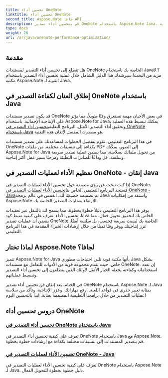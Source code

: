 ```yaml
---
title: تحسين أداء OneNote
linktitle: تحسين أداء OneNote
second_title: Aspose.Note جافا API
description: قم بتحسين أداء تصدير OneNote باستخدام Aspose.Note Java. تعرّف على التحويل الفعال للمستندات إلى تنسيقات مختلفة من خلال إرشادات خطوة بخطوة لتحسين الإنتاجية.
type: docs
weight: 26
url: /ar/java/onenote-performance-optimization/
---
```


## مقدمة

هل تتطلع إلى تحسين أداء التصدير لمستندات OneNote الخاصة بك باستخدام Java؟ لا مزيد من البحث! سيرشدك هذا الدليل الشامل خلال عملية تحسين أداء التصدير باستخدام مكتبة Aspose.Note القوية لـ Java.

## إطلاق العنان لكفاءة التصدير في OneNote باستخدام Java

 قد يكون تصدير مستندات OneNote في بعض الأحيان مهمة تستغرق وقتًا طويلاً، مما يؤثر على الإنتاجية الإجمالية. باستخدام Aspose.Note for Java، يمكنك تبسيط هذه العملية وتحقيق أداء التصدير الأمثل. البرنامج التعليمي[تحسين أداء التصدير في OneNote باستخدام Java](./optimize-export-performance/) هو مصدرك المفضل لإتقان هذه التقنية.

في هذا البرنامج التعليمي، نقوم بتفصيل الخطوات لمساعدتك على تصدير مستندات OneNote بكفاءة إلى تنسيقات مختلفة. من ملفات PDF إلى الصور، يمكّنك Aspose.Note for Java من تحويل ملفاتك بسلاسة، مما يضمن عملية تصدير سريعة وسلسة. قل وداعًا للصادرات البطيئة ومرحبًا بسير عمل أكثر إنتاجية.

## تعظيم الأداء لعمليات التصدير في OneNote - إتقان Java

 إذا كنت تبحث عن رؤى متعمقة حول تحسين الأداء لعمليات التصدير في OneNote، فستجد البرنامج التعليمي الخاص بنا[تحسين الأداء لعمليات التصدير في OneNote - Java](./optimize-performance-consequent-export/)تم تصميمه خصيصًا لك. انغمس في عالم برمجة Java واستفد من إمكانيات Aspose.Note للارتقاء بعمليات التصدير الخاصة بك.

يوفر هذا البرنامج التعليمي دليلاً خطوة بخطوة، مما يسمح لك بالتنقل عبر تعقيدات تحسين الأداء. تعرف على كيفية ضبط كود Java الخاص بك لتحقيق تحويل فعال، مما يضمن أن عمليات تصدير OneNote الخاصة بك ليست سريعة فحسب، بل سلسة أيضًا. عزز إنتاجيتك ووفر وقتًا ثمينًا من خلال إرشادات الخبراء المقدمة في هذا البرنامج التعليمي.

## لماذا تختار Aspose.Note لجافا؟

تتميز Aspose.Note for Java بأنها مكتبة قوية تلبي احتياجات مطوري Java بشكل خاص، حيث تقدم مجموعة قوية من الأدوات للتعامل مع مستندات OneNote. إن تعدد استخداماته وكفاءته يجعله الخيار الأمثل لأولئك الذين يتطلعون إلى تحسين أداء التصدير وتبسيط عملياتهم.

في الختام، يعد إتقان فن تحسين أداء تصدير OneNote باستخدام Aspose.Note لـ Java بمثابة تغيير جذري في قواعد اللعبة. ارفع مهاراتك، وعزز الإنتاجية، وتأكد من سلاسة عمليات التصدير من خلال برامجنا التعليمية المصممة بعناية. ابدأ بالتحسين اليوم!
## دروس تحسين أداء OneNote
### [تحسين أداء التصدير في OneNote باستخدام Java](./optimize-export-performance/)
تعرف على كيفية تحسين أداء التصدير في OneNote باستخدام Java مع Aspose.Note. قم بتصدير المستندات إلى تنسيقات مختلفة بكفاءة مع إرشادات خطوة بخطوة.
### [تحسين الأداء لعمليات التصدير في OneNote - Java](./optimize-performance-consequent-export/)
تعرف على كيفية تحسين الأداء لعمليات التصدير في OneNote باستخدام Aspose.Note لـ Java. دليل خطوة بخطوة للتحويل الفعال.